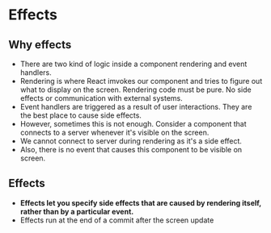 # Effects

## Why effects

- There are two kind of logic inside a component rendering and event handlers.
- Rendering is where React imvokes our component and tries to figure out what to display on the screen. Rendering code must be pure. No side effects or communication with external systems.
- Event handlers are triggered as a result of user interactions. They are the best place to cause side effects.
- However, sometimes this is not enough. Consider a component that connects to a server whenever it's visible on the screen.
- We cannot connect to server during rendering as it's a side effect.
- Also, there is no event that causes this component to be visible on screen.


## Effects

- **Effects let you specify side effects that are caused by rendering itself, rather than by a particular event.**
- Effects run at the end of a commit after the screen update
